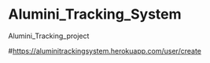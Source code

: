 # Alumini_Tracking_System
Alumini_Tracking_project

#https://aluminitrackingsystem.herokuapp.com/user/create
